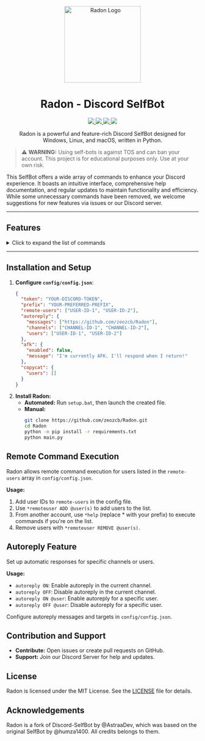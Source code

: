 <p align="center">
  <img src="https://i.imgur.com/L8wQHUu.gif" alt="Radon Logo" width="200">
</p>

<h1 align="center">Radon - Discord SelfBot</h1>
<p align="center">
  <a href="https://github.com/zeozcb/Radon/blob/main/LICENSE">
    <img src="https://img.shields.io/badge/License-MIT-important">
  </a>
  <a href="https://github.com/zeozcb/Radon">
    <img src="https://img.shields.io/github/repo-size/zeozcb/Radon.svg?label=Repo%20size&style=flat-square">
  </a>
  <a href="https://github.com/zeozcb/Radon/issues">
    <img src="https://img.shields.io/github/issues/zeozcb/Radon.svg?label=Issues&style=flat-square">
  </a>
  <a href="https://github.com/zeozcb/Radon/stargazers">
    <img src="https://img.shields.io/github/stars/zeozcb/Radon.svg?label=Stars&style=flat-square">
  </a>
</p>

<p align="center">
  Radon is a powerful and feature-rich Discord SelfBot designed for Windows, Linux, and macOS, written in Python.
</p>

> ⚠️ **WARNING:** Using self-bots is against TOS and can ban your account. This project is for educational purposes only. Use at your own risk.

This SelfBot offers a wide array of commands to enhance your Discord experience. It boasts an intuitive interface, comprehensive help documentation, and regular updates to maintain functionality and efficiency. While some unnecessary commands have been removed, we welcome suggestions for new features via issues or our Discord server.

---

## Features

<details>
  <summary>Click to expand the list of commands</summary>

- **General**
  - `media`, `social`: Display your social media links
  - `changeprefix <prefix>`: Change the bot's command prefix
  - `shutdown`: Stop the selfbot
  - `uptime`: Show how long the selfbot has been running
  - `remoteuser <ADD|REMOVE> <@user>`: Manage remote command execution
  - `ping`: Check the bot's latency
  - `check`: Check for available updates
  - `update`: Update the SelfBot to the latest version
  - `dismiss`: Dismiss the update notification
  - `reload`: Restart the bot

- **User Interaction**
  - `copycat <ON|OFF> <@user>`: Mirror messages from a specific user
  - `hidemention <display_part> <hidden_part>`: Hide messages within other messages
  - `edit <message>`: Reposition the (edited) tag
  - `reverse <message>`: Reverse the letters of a message
  - `spam <amount> <message>`: Send a message multiple times
  - `quickdelete <message>`: Send and quickly delete a message
  - `autoreply <ON|OFF> [@user]`: Set up automatic replies
  - `afk <ON|OFF> [message]`: Enable/disable AFK mode with custom messages

- **Server Management**
  - `fetchmembers`: List all server members
  - `dmall <message>`: Message all server members
  - `sendall <message>`: Send a message to all server channels
  - `guildicon`: Get the server's icon
  - `guildbanner`: Get the server's banner
  - `guildinfo`: Display server information
  - `guildrename <new_name>`: Rename the server

- **User Profile**
  - `usericon <@user>`: Get a user's profile picture
  - `hypesquad <house>`: Change your HypeSquad badge
  - `playing <status>`: Set "Playing" status
  - `watching <status>`: Set "Watching" status
  - `streaming <status>`: Set "Streaming" status
  - `stopactivity`: Reset activity status
  - `profile [show|edit]`: Manage your custom profile

- **Utility**
  - `pingweb <url>`: Check a website's status
  - `geoip <ip>`: Look up an IP's location
  - `tts <text>`: Convert text to speech
  - `qr <text>`: Generate a QR code
  - `gentoken`: Generate a mock Discord token
  - `nitro`: Generate a fake Nitro code
  - `whremove <webhook_url>`: Remove a webhook
  - `purge <amount>`: Delete multiple messages
  - `clear`: Clear channel messages
  - `cleardm <amount>`: Delete DMs with a user
  - `firstmessage`: Get the first message in a channel
  - `tokeninfo <token>`: Retrieve token information
  - `ascii <message>`: Convert text to ASCII art
  - `lyrics <song name or lyrics>`: Search for song lyrics
  - `exec <python_code>`: Execute Python code
  - `dox <username>`: Search for potential social media profiles
  - `uptimeconfig <setting> <value>`: Configure uptime settings
  - `setsocial <platform> <emoji> <text> <link>`: Set social media links

- **Fun and Games**
  - `airplane <LOOP|ONE>`: Display a 9/11 attack animation
  - `dick <@user>`: Show a user's "dick size"
  - `minesweeper <width> <height>`: Play Minesweeper
  - `leetspeak <message>`: Convert text to leetspeak
  - `catplay <LOOP|ONE>`: Show a cat animation
  - `zeo`: Display a cool "rulez" gif
  - `loopstop`: Stop any running loop animations

</details>

---

## Installation and Setup

1. **Configure `config/config.json`**:
   ```json
   {
     "token": "YOUR-DISCORD-TOKEN",
     "prefix": "YOUR-PREFERRED-PREFIX",
     "remote-users": ["USER-ID-1", "USER-ID-2"],
     "autoreply": {
       "messages": ["https://github.com/zeozcb/Radon"],
       "channels": ["CHANNEL-ID-1", "CHANNEL-ID-2"],
       "users": ["USER-ID-1", "USER-ID-2"]
     },
     "afk": {
       "enabled": false,
       "message": "I'm currently AFK. I'll respond when I return!"
     },
     "copycat": {
       "users": []
     }
   }

2. **Install Radon:**
   - **Automated:** Run `setup.bat`, then launch the created file.
   - **Manual:**
     ```bash
     git clone https://github.com/zeozcb/Radon.git
     cd Radon
     python -m pip install -r requirements.txt
     python main.py
     ```

## Remote Command Execution

Radon allows remote command execution for users listed in the `remote-users` array in `config/config.json`.

**Usage:**
1. Add user IDs to `remote-users` in the config file.
2. Use `*remoteuser ADD @user(s)` to add users to the list.
3. From another account, use `*help` (replace * with your prefix) to execute commands if you're on the list.
4. Remove users with `*remoteuser REMOVE @user(s)`.

## Autoreply Feature

Set up automatic responses for specific channels or users.

**Usage:**
- `autoreply ON`: Enable autoreply in the current channel.
- `autoreply OFF`: Disable autoreply in the current channel.
- `autoreply ON @user`: Enable autoreply for a specific user.
- `autoreply OFF @user`: Disable autoreply for a specific user.

Configure autoreply messages and targets in `config/config.json`.

## Contribution and Support

- **Contribute:** Open issues or create pull requests on GitHub.
- **Support:** Join our Discord Server for help and updates.

## License

Radon is licensed under the MIT License. See the [LICENSE](LICENSE) file for details.

## Acknowledgements

Radon is a fork of Discord-SelfBot by @AstraaDev, which was based on the original SelfBot by @humza1400. All credits belongs to them.
